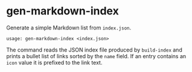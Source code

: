 # gen-markdown-index

Generate a simple Markdown list from `index.json`.

```
usage: gen-markdown-index <index.json>
```

The command reads the JSON index file produced by `build-index` and prints
a bullet list of links sorted by the `name` field. If an entry contains
an `icon` value it is prefixed to the link text.
